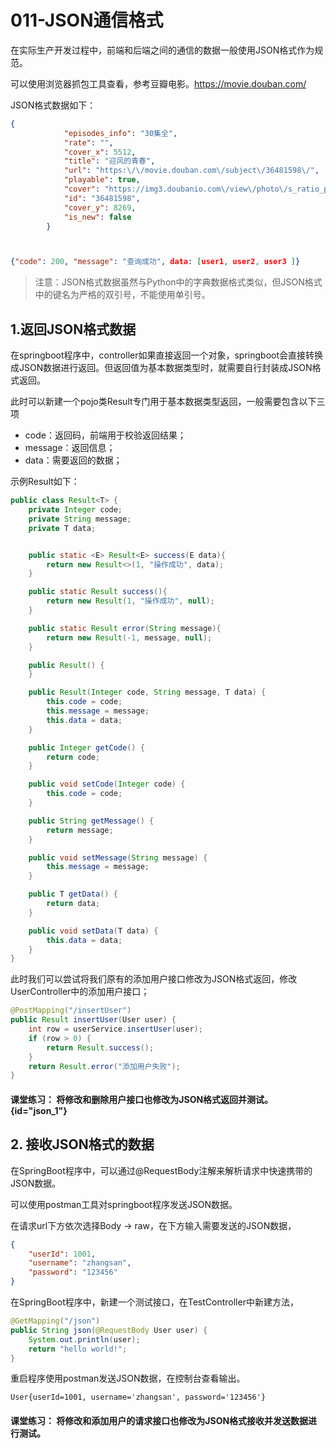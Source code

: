 # 011-JSON通信格式

在实际生产开发过程中，前端和后端之间的通信的数据一般使用JSON格式作为规范。

可以使用浏览器抓包工具查看，参考豆瓣电影。https://movie.douban.com/

JSON格式数据如下：

```json
{
            "episodes_info": "30集全",
            "rate": "",
            "cover_x": 5512,
            "title": "迎风的青春",
            "url": "https:\/\/movie.douban.com\/subject\/36481598\/",
            "playable": true,
            "cover": "https://img3.doubanio.com\/view\/photo\/s_ratio_poster\/public\/p2910682117.jpg",
            "id": "36481598",
            "cover_y": 8269,
            "is_new": false
        }



{"code": 200, "message": "查询成功", data: [user1, user2, user3 ]}
```

> 注意：JSON格式数据虽然与Python中的字典数据格式类似，但JSON格式中的键名为严格的双引号，不能使用单引号。

## 1.返回JSON格式数据

在springboot程序中，controller如果直接返回一个对象，springboot会直接转换成JSON数据进行返回。但返回值为基本数据类型时，就需要自行封装成JSON格式返回。

此时可以新建一个pojo类Result专门用于基本数据类型返回，一般需要包含以下三项

- code：返回码，前端用于校验返回结果；
- message：返回信息；
- data：需要返回的数据；

示例Result如下：

```java
public class Result<T> {
    private Integer code;
    private String message;
    private T data;


    public static <E> Result<E> success(E data){
        return new Result<>(1, "操作成功", data);
    }

    public static Result success(){
        return new Result(1, "操作成功", null);
    }

    public static Result error(String message){
        return new Result(-1, message, null);
    }

    public Result() {
    }

    public Result(Integer code, String message, T data) {
        this.code = code;
        this.message = message;
        this.data = data;
    }

    public Integer getCode() {
        return code;
    }

    public void setCode(Integer code) {
        this.code = code;
    }

    public String getMessage() {
        return message;
    }

    public void setMessage(String message) {
        this.message = message;
    }

    public T getData() {
        return data;
    }

    public void setData(T data) {
        this.data = data;
    }
}
```

此时我们可以尝试将我们原有的添加用户接口修改为JSON格式返回，修改UserController中的添加用户接口；

```java
@PostMapping("/insertUser")
public Result insertUser(User user) {
    int row = userService.insertUser(user);
    if (row > 0) {
        return Result.success();
    }
    return Result.error("添加用户失败");
}
```

#### 课堂练习： 将修改和删除用户接口也修改为JSON格式返回并测试。 {id="json_1"}

## 2. 接收JSON格式的数据

在SpringBoot程序中，可以通过@RequestBody注解来解析请求中快速携带的JSON数据。

可以使用postman工具对springboot程序发送JSON数据。

在请求url下方依次选择Body -> raw，在下方输入需要发送的JSON数据，

```json
{
    "userId": 1001,
    "username": "zhangsan",
    "password": "123456"
}
```

在SpringBoot程序中，新建一个测试接口，在TestController中新建方法，

```java
@GetMapping("/json")
public String json(@RequestBody User user) {
    System.out.println(user);
    return "hello world!";
}
```

重启程序使用postman发送JSON数据，在控制台查看输出。

```text
User{userId=1001, username='zhangsan', password='123456'}
```

#### 课堂练习： 将修改和添加用户的请求接口也修改为JSON格式接收并发送数据进行测试。
